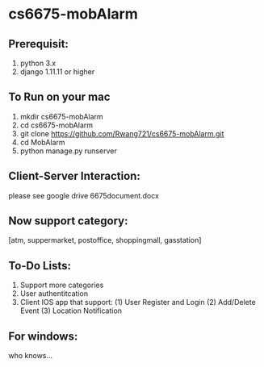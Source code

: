 # cs6675-mobAlarm

## Prerequisit:
1. python 3.x
2. django 1.11.11 or higher

## To Run on your mac
1. mkdir cs6675-mobAlarm
2. cd cs6675-mobAlarm
3. git clone https://github.com/Rwang721/cs6675-mobAlarm.git
4. cd MobAlarm
5. python manage.py runserver

## Client-Server Interaction:
please see google drive 6675document.docx

## Now support category:
[atm, suppermarket, postoffice, shoppingmall, gasstation]

## To-Do Lists:
1. Support more categories
2. User authentitcation
3. Client IOS app that support:
   (1) User Register and Login
   (2) Add/Delete Event
   (3) Location Notification


## For windows:
who knows...



